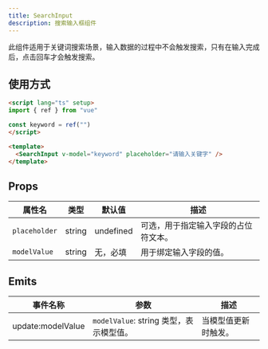 ```yaml
---
title: SearchInput
description: 搜索输入框组件
---
```


此组件适用于关键词搜索场景，输入数据的过程中不会触发搜索，只有在输入完成后，点击回车才会触发搜索。

## 使用方式

```html
<script lang="ts" setup>
import { ref } from "vue"

const keyword = ref("")
</script>

<template>
  <SearchInput v-model="keyword" placeholder="请输入关键字" />
</template>
```

## Props

| 属性名        | 类型   | 默认值    | 描述                               |
|---------------|--------|-----------|----------------------------------|
| `placeholder` | string | undefined | 可选，用于指定输入字段的占位符文本。 |
| `modelValue`  | string | 无，必填   | 用于绑定输入字段的值。              |

## Emits

| 事件名称          | 参数                                  | 描述                |
|-------------------|-------------------------------------|-------------------|
| update:modelValue | `modelValue`: string 类型，表示模型值。 | 当模型值更新时触发。 |
